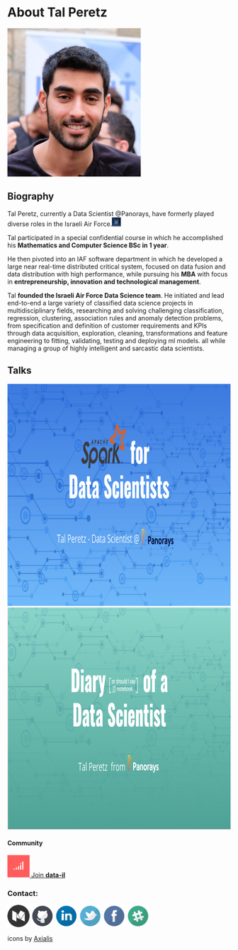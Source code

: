 # About Tal Peretz

<img src="./photos/profile.jpg" width="301" height="334" />

## Biography

Tal Peretz, currently a Data Scientist @Panorays, have formerly played diverse roles in the Israeli Air Force.<img src="./icons/IAF.png" width="20" height="20" /> 

Tal participated in a special confidential course in which he accomplished his **Mathematics and Computer Science BSc in 1 year**.

He then pivoted into an IAF software department in which he developed a large near real-time distributed critical system, focused on data fusion and data distribution with high performance, while pursuing his **MBA** with focus in **entrepreneurship, innovation and technological management**.

Tal **founded the Israeli Air Force Data Science team**. 
He initiated and lead end-to-end a large variety of classified data science projects in multidisciplinary fields, 
researching and solving challenging classification, regression, clustering, association rules and anomaly detection problems, 
from specification and definition of customer requirements and KPIs through data acquisition, exploration, cleaning, transformations and feature engineering to fitting, validating, testing and deploying ml models. 
all while managing a group of highly intelligent and sarcastic data scientists.

## Talks
[<img src="./photos/spark-for-data-scientists.png" height="500"/>](spark_for_data_scientists.md)
[<img src="./photos/diary-of-a-data-scientist.png" height="500"/>](diary_of_a_data_scientist.md)

#### Community
[<img src="./icons/data-il.png" width="50" height="50"/>](https://goo.gl/UCSsrE)[ Join **data-il**](https://goo.gl/UCSsrE) 


### Contact:
[<img src="./icons/medium.png" width="50" height="50"/>](https://medium.com/@talperetz24)
[<img src="./icons/github.png" width="50" height="50"/>](https://github.com/talperetz)
[<img src="./icons/linkedin.png" width="50" height="50"/>](https://www.linkedin.com/in/tal-per/)
[<img src="./icons/twitter.png" width="50" height="50"/>](https://twitter.com/talperetz24)
[<img src="./icons/facebook.png" width="50" height="50"/>](https://www.facebook.com/talperetz24)
[<img src="./icons/slack.png" width="50" height="50"/>](https://goo.gl/UCSsrE)

icons by [Axialis](https://www.iconfinder.com/WillE)